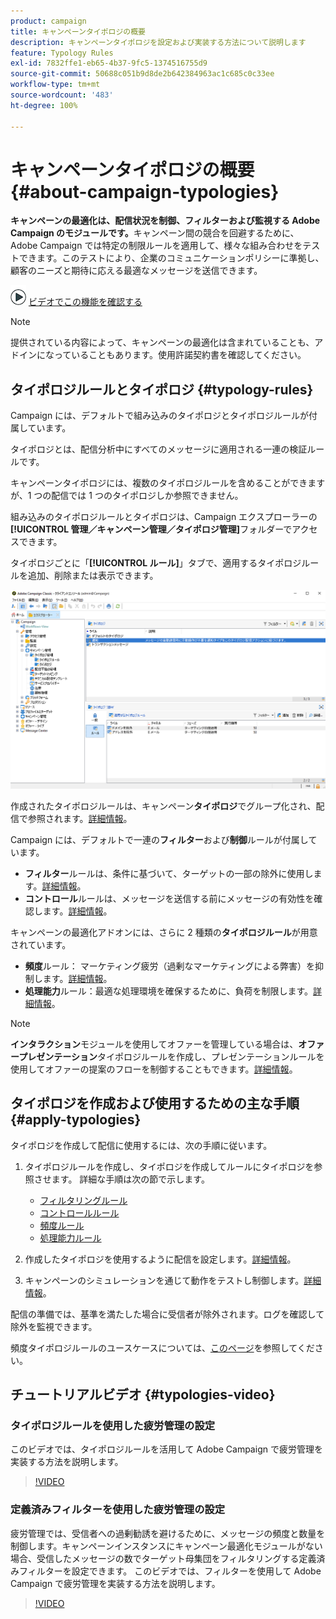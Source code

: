 ```yaml
---
product: campaign
title: キャンペーンタイポロジの概要
description: キャンペーンタイポロジを設定および実装する方法について説明します
feature: Typology Rules
exl-id: 7832ffe1-eb65-4b37-9fc5-1374516755d9
source-git-commit: 50688c051b9d8de2b642384963ac1c685c0c33ee
workflow-type: tm+mt
source-wordcount: '483'
ht-degree: 100%

---
```


# キャンペーンタイポロジの概要{#about-campaign-typologies}

**キャンペーンの最適化は、配信状況を制御、フィルターおよび監視する Adobe Campaign のモジュールです。**&#x200B;キャンペーン間の競合を回避するために、Adobe Campaign では特定の制限ルールを適用して、様々な組み合わせをテストできます。このテストにより、企業のコミュニケーションポリシーに準拠し、顧客のニーズと期待に応える最適なメッセージを送信できます。

![](assets/do-not-localize/how-to-video.png) [ビデオでこの機能を確認する](#typologies-video)

>[!NOTE]
>
>提供されている内容によって、キャンペーンの最適化は含まれていることも、アドインになっていることもあります。使用許諾契約書を確認してください。

## タイポロジルールとタイポロジ {#typology-rules}

Campaign には、デフォルトで組み込みのタイポロジとタイポロジルールが付属しています。

タイポロジとは、配信分析中にすべてのメッセージに適用される一連の検証ルールです。

キャンペーンタイポロジには、複数のタイポロジルールを含めることができますが、1 つの配信では 1 つのタイポロジしか参照できません。

組み込みのタイポロジルールとタイポロジは、Campaign エクスプローラーの&#x200B;**[!UICONTROL 管理／キャンペーン管理／タイポロジ管理]**&#x200B;フォルダーでアクセスできます。

タイポロジごとに「**[!UICONTROL ルール]**」タブで、適用するタイポロジルールを追加、削除または表示できます。

![](assets/campaign_opt_rules_tab.png)

作成されたタイポロジルールは、キャンペーン&#x200B;**タイポロジ**&#x200B;でグループ化され、配信で参照されます。[詳細情報](#apply-typologies)。


Campaign には、デフォルトで一連の&#x200B;**フィルター**&#x200B;および&#x200B;**制御**&#x200B;ルールが付属しています。

* **フィルター**&#x200B;ルールは、条件に基づいて、ターゲットの一部の除外に使用します。[詳細情報](filtering-rules.md)。
* **コントロール**&#x200B;ルールは、メッセージを送信する前にメッセージの有効性を確認します。[詳細情報](control-rules.md)。

キャンペーンの最適化アドオンには、さらに 2 種類の&#x200B;**タイポロジルール**&#x200B;が用意されています。

* **頻度**&#x200B;ルール： マーケティング疲労（過剰なマーケティングによる弊害）を抑制します。[詳細情報](pressure-rules.md)。
* **処理能力**&#x200B;ルール：最適な処理環境を確保するために、負荷を制限します。[詳細情報](consistency-rules.md#controlling-capacity)。


>[!NOTE]
>
>**インタラクション**&#x200B;モジュールを使用してオファーを管理している場合は、**オファープレゼンテーション**&#x200B;タイポロジルールを作成し、プレゼンテーションルールを使用してオファーの提案のフローを制御することもできます。[詳細情報](../../v8/interaction/interaction-offer.md#offer-presentation)。


## タイポロジを作成および使用するための主な手順 {#apply-typologies}

タイポロジを作成して配信に使用するには、次の手順に従います。

1. タイポロジルールを作成し、タイポロジを作成してルールにタイポロジを参照させます。
詳細な手順は次の節で示します。

   * [フィルタリングルール](filtering-rules.md)
   * [コントロールルール](control-rules.md)
   * [頻度ルール](pressure-rules.md)
   * [処理能力ルール](consistency-rules.md)

1. 作成したタイポロジを使用するように配信を設定します。[詳細情報](apply-rules.md#apply-a-typology-to-a-delivery)。
1. キャンペーンのシミュレーションを通じて動作をテストし制御します。[詳細情報](campaign-simulations.md)。

配信の準備では、基準を満たした場合に受信者が除外されます。ログを確認して除外を監視できます。

頻度タイポロジルールのユースケースについては、[このページ](pressure-rules.md#use-cases-on-pressure-rules)を参照してください。

## チュートリアルビデオ {#typologies-video}

### タイポロジルールを使用した疲労管理の設定

このビデオでは、タイポロジルールを活用して Adobe Campaign で疲労管理を実装する方法を説明します。

>[!VIDEO](https://video.tv.adobe.com/v/333787?quality=12)

### 定義済みフィルターを使用した疲労管理の設定

疲労管理では、受信者への過剰勧誘を避けるために、メッセージの頻度と数量を制御します。キャンペーンインスタンスにキャンペーン最適化モジュールがない場合、受信したメッセージの数でターゲット母集団をフィルタリングする定義済みフィルターを設定できます。
このビデオでは、フィルターを使用して Adobe Campaign で疲労管理を実装する方法を説明します。

>[!VIDEO](https://video.tv.adobe.com/v/333778?quality=12)

